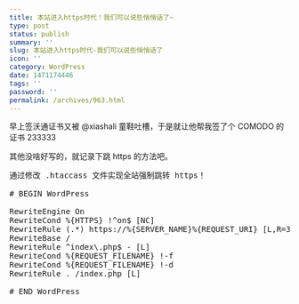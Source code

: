 ```yaml
---
title: 本站进入https时代！我们可以说些悄悄话了~
type: post
status: publish
summary: ''
slug: 本站进入https时代-我们可以说些悄悄话了
icon: ''
category: WordPress
date: 1471174446
tags: ''
password: ''
permalink: /archives/963.html
---
```


早上签沃通证书又被 @xiashali 童鞋吐槽，于是就让他帮我签了个 COMODO 的证书 233333

其他没啥好写的，就记录下跳 https 的方法吧。
<pre class="">通过修改 .htaccass 文件实现全站强制跳转 https！

# BEGIN WordPress

RewriteEngine On
RewriteCond %{HTTPS} !^on$ [NC]
RewriteRule (.*) https://%{SERVER_NAME}%{REQUEST_URI} [L,R=301]
RewriteBase /
RewriteRule ^index\.php$ - [L]
RewriteCond %{REQUEST_FILENAME} !-f
RewriteCond %{REQUEST_FILENAME} !-d
RewriteRule . /index.php [L]

# END WordPress
</pre>
